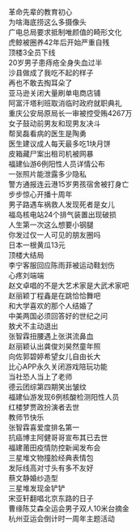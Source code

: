 革命先辈的教育初心  
为啥海底捞这么多摄像头  
广电总局要求抵制唯颜值的畸形文化  
虎鲸被圈养42年后开始严重自残  
顶楼3全员下线  
20岁男子患痔疮全身失血过半  
沙县做成了我吃不起的样子  
再也不敢去掏耳朵了  
亚马逊关闭大量刷单电商店铺  
阿富汗塔利班取消临时政府就职典礼  
重庆公安局原局长一审被控受贿4267万  
女子鼓动前男友和现男友决斗  
帮吴磊看病的医生是陶勇  
医生建议成人每天最多吃1块月饼  
皮箱藏尸案出租司机被网暴  
福建仙游6例阳性人员详情公布  
一张照片能泄露多少隐私  
警方通报连云港15岁男孩宿舍被打身亡  
步步惊心开播十周年  
男子路遇车祸救人发现死者是女儿  
福岛核电站24个排气装置出现破损  
人生第一次这么想要小钢腿  
你发过仅一人可见的朋友圈吗  
日本一根黄瓜13元  
顶楼大结局  
李宁客服回应陈雨菲被运动鞋划伤  
心疼刘端端  
赵文卓唱的不是大艺术家是大武术家吧  
赵丽颖丁程鑫是在跳恰恰舞吧  
和大学喜欢的那个人结婚了  
中美两国必须回答好的世纪之问  
敖犬不主动退出  
张智霖扭腰遇上张淇流鼻血  
赵丽颖认出龚俊刘昊然童年照  
向佐郭碧婷希望女儿自由长大  
比心APP永久关闭游戏陪玩功能  
当社恐人当上了老师  
德云团综第四期笑出皱纹  
福建仙游发现6例核酸检测阳性人员  
红楼梦贾政扮演者去世  
教师节快乐  
张智霖喜爱度排名第一  
抗癌博主阿健哥哥宣布其已去世  
福建莆田疫情防控新闻发布会  
三星堆文物撞脸经典表情包  
发际线高对寸头有多不友好  
蔡文静婚纱造型  
三星堆发现金铲铲  
宋亚轩翻唱北京东路的日子  
曹缘陈艾森全运会男子双人10米台摘金  
杭州亚运会倒计时一周年主题活动  
